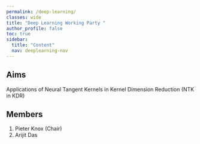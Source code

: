 ```yaml
---
permalink: /deep-learning/
classes: wide
title: "Deep Learning Working Party "
author_profile: false
toc: true
sidebar:
  title: "Content"
  nav: deeplearning-nav
---
```


## Aims
Applications of Neural Tangent Kernels in Kernel Dimension Reduction (NTK in KDR)

## Members
1.  Pieter Knox (Chair) 
2.  Arijit Das
